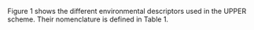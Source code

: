 Figure 1 shows the different environmental descriptors used in the UPPER scheme. Their nomenclature is defined in Table 1.
